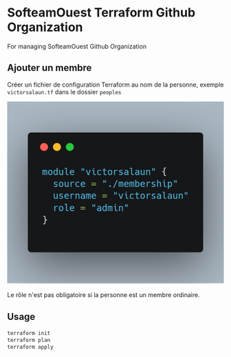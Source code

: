 # SofteamOuest Terraform Github Organization

For managing SofteamOuest Github Organization

## Ajouter un membre

Créer un fichier de configuration Terraform au nom de la personne, exemple `victorsalaun.tf` dans le dossier `peoples`

![victorsalaun.tf](/docs/victorsalaun.tf.png?raw=true)

Le rôle n'est pas obligatoire si la personne est un membre ordinaire.

## Usage 

    terraform init
    terraform plan
    terraform apply
